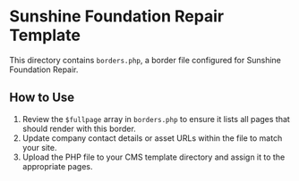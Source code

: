 # Sunshine Foundation Repair Template

This directory contains `borders.php`, a border file configured for Sunshine Foundation Repair.

## How to Use
1. Review the `$fullpage` array in `borders.php` to ensure it lists all pages that should render with this border.
2. Update company contact details or asset URLs within the file to match your site.
3. Upload the PHP file to your CMS template directory and assign it to the appropriate pages.
